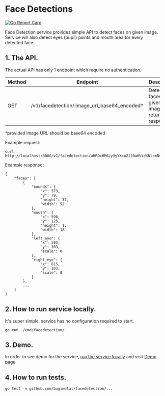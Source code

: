 Face Detections
======
[![Go Report Card](https://goreportcard.com/badge/github.com/bugimetal/facedetection)](https://goreportcard.com/report/github.com/bugimetal/facedetection)

Face Detection service provides simple API to detect faces on given image. 
Service will also detect eyes (pupil) points and mouth area for every detected face. 

## 1. The API.

The actual API has only 1 endpoint which require no authentication.

|Method|Endpoint                                     |Description                                           |
|------|---------------------------------------------|------------------------------------------------------|
|GET   |/v1/facedetection/:image_url_base64_encoded* |Detect faces on given image and returns json response |
*provided image URL should be base64 encoded

Example request:
```
curl http://localhost:8080/v1/facedetection/aHR0cHM6Ly9yYXcuZ2l0aHVidXNlcmNvbnRlbnQuY29tL2VzaW1vdi9waWdvL21hc3Rlci90ZXN0ZGF0YS9zYW1wbGUuanBn
```

Example response:
```
{
    "faces": [
        {
            "bounds": {
                "x": 573,
                "y": 79,
                "height": 52,
                "width": 52
            },
            "mouth": {
                "x": 596,
                "y": 125,
                "height": 1,
                "width": 18
            },
            "left_eye": {
                "x": 595,
                "y": 103,
                "scale": 0
            },
            "right_eye": {
                "x": 615,
                "y": 103,
                "scale": 0
            }
        },
        ...
    ]
}
```

## 2. How to run service locally.

It's super simple, service has no configuration required to start.

```
go run ./cmd/facedetection/
```

## 3. Demo.

In order to see demo for the service, [run the service locally](#2-how-to-run-service-locally) and visit [Demo page](http://localhost:8080/static/demo.html)

## 4. How to run tests.

`go test -v github.com/bugimetal/facedetection/...`